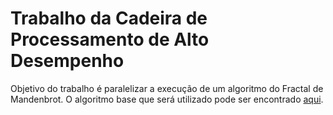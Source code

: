 # Trabalho da Cadeira de Processamento de Alto Desempenho

Objetivo do trabalho é paralelizar a execução de um algoritmo do Fractal de Mandenbrot.
O algoritmo base que será utilizado pode ser encontrado [aqui](https://github.com/ChinksofLight/mandelbrot_cpp).
